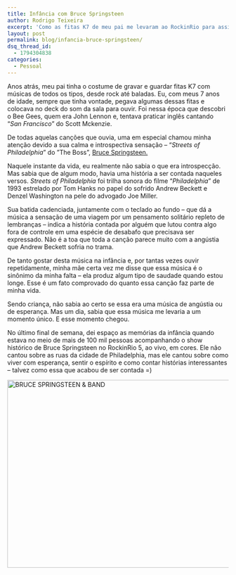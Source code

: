 ```yaml
---
title: Infância com Bruce Springsteen
author: Rodrigo Teixeira
excerpt: 'Como as fitas K7 de meu pai me levaram ao RockinRio para assistir "The Boss", Bruce Springsteen. '
layout: post
permalink: blog/infancia-bruce-springsteen/
dsq_thread_id:
  - 1794304838
categories:
  - Pessoal
---
```

Anos atrás, meu pai tinha o costume de gravar e guardar fitas K7 com músicas de todos os tipos, desde rock até baladas. Eu, com meus 7 anos de idade, sempre que tinha vontade, pegava algumas dessas fitas e colocava no deck do som da sala para ouvir. Foi nessa época que descobri o Bee Gees, quem era John Lennon e, tentava praticar inglês cantando &#8220;*San Francisco*&#8221; do Scott Mckenzie.

De todas aquelas canções que ouvia, uma em especial chamou minha atenção devido a sua calma e introspectiva sensação &#8211; &#8220;*Streets of Philadelphia*&#8221; do ”The Boss”, [Bruce Springsteen.][1]

<div class="videoWrapper">
</div>

Naquele instante da vida, eu realmente não sabia o que era introspecção. Mas sabia que de algum modo, havia uma história a ser contada naqueles versos. *Streets of Philadelphia* foi trilha sonora do filme &#8220;*Philadelphia*&#8221; de 1993 estrelado por Tom Hanks no papel do sofrido Andrew Beckett e Denzel Washington na pele do advogado Joe Miller.

Sua batida cadenciada, juntamente com o teclado ao fundo &#8211; que dá a música a sensação de uma viagem por um pensamento solitário repleto de lembranças &#8211; indica a história contada por alguém que lutou contra algo fora de controle em uma espécie de desabafo que precisava ser expressado. Não é a toa que toda a canção parece muito com a angústia que Andrew Beckett sofria no trama.

De tanto gostar desta música na infância e, por tantas vezes ouvir repetidamente, minha mãe certa vez me disse que essa música é o sinônimo da minha falta &#8211; ela produz algum tipo de saudade quando estou longe. Esse é um fato comprovado do quanto essa canção faz parte de minha vida.

Sendo criança, não sabia ao certo se essa era uma música de angústia ou de esperança. Mas um dia, sabia que essa música me levaria a um momento único. E esse momento chegou.

No último final de semana, dei espaço as memórias da infância quando estava no meio de mais de 100 mil pessoas acompanhando o show histórico de Bruce Springsteen no RockinRio 5, ao vivo, em cores. Ele não cantou sobre as ruas da cidade de Philadelphia, mas ele cantou sobre como viver com esperança, sentir o espírito e como contar histórias interessantes &#8211; talvez como essa que acabou de ser contada =)

[<img class="responsive"  src="http://farm3.staticflickr.com/2824/9878653366_ea3a90c3ac_z.jpg" width="640" height="427" alt="BRUCE SPRINGSTEEN & BAND" />][2]

 [1]: http://brucespringsteen.net/
 [2]: http://www.flickr.com/photos/rockinrio/9878653366/ "BRUCE SPRINGSTEEN & BAND por rockinriooficial, no Flickr"